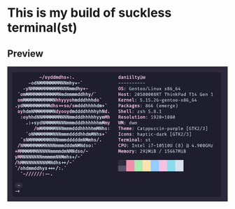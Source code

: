 # This is my build of suckless terminal(st)

## Preview
![Preview](https://github.com/daniilty/st/blob/master/src/preview.png?raw=true)

